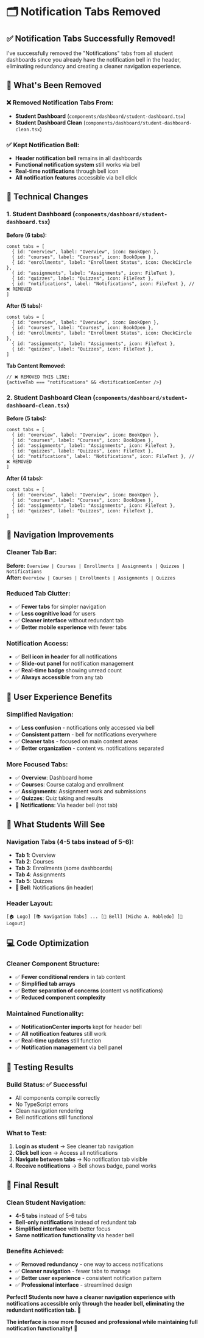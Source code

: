 # 🗂️ Notification Tabs Removed

## ✅ **Notification Tabs Successfully Removed!**

I've successfully removed the "Notifications" tabs from all student dashboards since you already have the notification bell in the header, eliminating redundancy and creating a cleaner navigation experience.

## 🎯 **What's Been Removed**

### **❌ Removed Notification Tabs From:**
- **Student Dashboard** (`components/dashboard/student-dashboard.tsx`)
- **Student Dashboard Clean** (`components/dashboard/student-dashboard-clean.tsx`)

### **✅ Kept Notification Bell:**
- **Header notification bell** remains in all dashboards
- **Functional notification system** still works via bell
- **Real-time notifications** through bell icon
- **All notification features** accessible via bell click

## 🔧 **Technical Changes**

### **1. Student Dashboard (`components/dashboard/student-dashboard.tsx`)**

**Before (6 tabs):**
```tsx
const tabs = [
  { id: "overview", label: "Overview", icon: BookOpen },
  { id: "courses", label: "Courses", icon: BookOpen },
  { id: "enrollments", label: "Enrollment Status", icon: CheckCircle },
  { id: "assignments", label: "Assignments", icon: FileText },
  { id: "quizzes", label: "Quizzes", icon: FileText },
  { id: "notifications", label: "Notifications", icon: FileText }, // ❌ REMOVED
]
```

**After (5 tabs):**
```tsx
const tabs = [
  { id: "overview", label: "Overview", icon: BookOpen },
  { id: "courses", label: "Courses", icon: BookOpen },
  { id: "enrollments", label: "Enrollment Status", icon: CheckCircle },
  { id: "assignments", label: "Assignments", icon: FileText },
  { id: "quizzes", label: "Quizzes", icon: FileText },
]
```

**Tab Content Removed:**
```tsx
// ❌ REMOVED THIS LINE:
{activeTab === "notifications" && <NotificationCenter />}
```

### **2. Student Dashboard Clean (`components/dashboard/student-dashboard-clean.tsx`)**

**Before (5 tabs):**
```tsx
const tabs = [
  { id: "overview", label: "Overview", icon: BookOpen },
  { id: "courses", label: "Courses", icon: BookOpen },
  { id: "assignments", label: "Assignments", icon: FileText },
  { id: "quizzes", label: "Quizzes", icon: FileText },
  { id: "notifications", label: "Notifications", icon: FileText }, // ❌ REMOVED
]
```

**After (4 tabs):**
```tsx
const tabs = [
  { id: "overview", label: "Overview", icon: BookOpen },
  { id: "courses", label: "Courses", icon: BookOpen },
  { id: "assignments", label: "Assignments", icon: FileText },
  { id: "quizzes", label: "Quizzes", icon: FileText },
]
```

## 📱 **Navigation Improvements**

### **Cleaner Tab Bar:**
**Before:** `Overview | Courses | Enrollments | Assignments | Quizzes | Notifications`  
**After:** `Overview | Courses | Enrollments | Assignments | Quizzes`

### **Reduced Tab Clutter:**
- ✅ **Fewer tabs** for simpler navigation
- ✅ **Less cognitive load** for users
- ✅ **Cleaner interface** without redundant tab
- ✅ **Better mobile experience** with fewer tabs

### **Notification Access:**
- ✅ **Bell icon in header** for all notifications
- ✅ **Slide-out panel** for notification management
- ✅ **Real-time badge** showing unread count
- ✅ **Always accessible** from any tab

## 🎨 **User Experience Benefits**

### **Simplified Navigation:**
- ✅ **Less confusion** - notifications only accessed via bell
- ✅ **Consistent pattern** - bell for notifications everywhere
- ✅ **Cleaner tabs** - focused on main content areas
- ✅ **Better organization** - content vs. notifications separated

### **More Focused Tabs:**
- ✅ **Overview**: Dashboard home
- ✅ **Courses**: Course catalog and enrollment
- ✅ **Assignments**: Assignment work and submissions
- ✅ **Quizzes**: Quiz taking and results
- 🔔 **Notifications**: Via header bell (not tab)

## 🚀 **What Students Will See**

### **Navigation Tabs (4-5 tabs instead of 5-6):**
- **Tab 1**: Overview
- **Tab 2**: Courses  
- **Tab 3**: Enrollments (some dashboards)
- **Tab 4**: Assignments
- **Tab 5**: Quizzes
- **🔔 Bell**: Notifications (in header)

### **Header Layout:**
```
[🏠 Logo] [📚 Navigation Tabs] ... [🔔 Bell] [Micho A. Robledo] [🚪 Logout]
```

## 💻 **Code Optimization**

### **Cleaner Component Structure:**
- ✅ **Fewer conditional renders** in tab content
- ✅ **Simplified tab arrays** 
- ✅ **Better separation of concerns** (content vs notifications)
- ✅ **Reduced component complexity**

### **Maintained Functionality:**
- ✅ **NotificationCenter imports** kept for header bell
- ✅ **All notification features** still work
- ✅ **Real-time updates** still function
- ✅ **Notification management** via bell panel

## 🧪 **Testing Results**

### **Build Status:** ✅ **Successful**
- All components compile correctly
- No TypeScript errors
- Clean navigation rendering
- Bell notifications still functional

### **What to Test:**
1. **Login as student** → See cleaner tab navigation
2. **Click bell icon** → Access all notifications
3. **Navigate between tabs** → No notification tab visible
4. **Receive notifications** → Bell shows badge, panel works

## 🎉 **Final Result**

### **Clean Student Navigation:**
- **4-5 tabs** instead of 5-6 tabs
- **Bell-only notifications** instead of redundant tab
- **Simplified interface** with better focus
- **Same notification functionality** via header bell

### **Benefits Achieved:**
- ✅ **Removed redundancy** - one way to access notifications
- ✅ **Cleaner navigation** - fewer tabs to manage
- ✅ **Better user experience** - consistent notification pattern
- ✅ **Professional interface** - streamlined design

**Perfect! Students now have a cleaner navigation experience with notifications accessible only through the header bell, eliminating the redundant notification tab.** 🎯

**The interface is now more focused and professional while maintaining full notification functionality!** 🚀





























